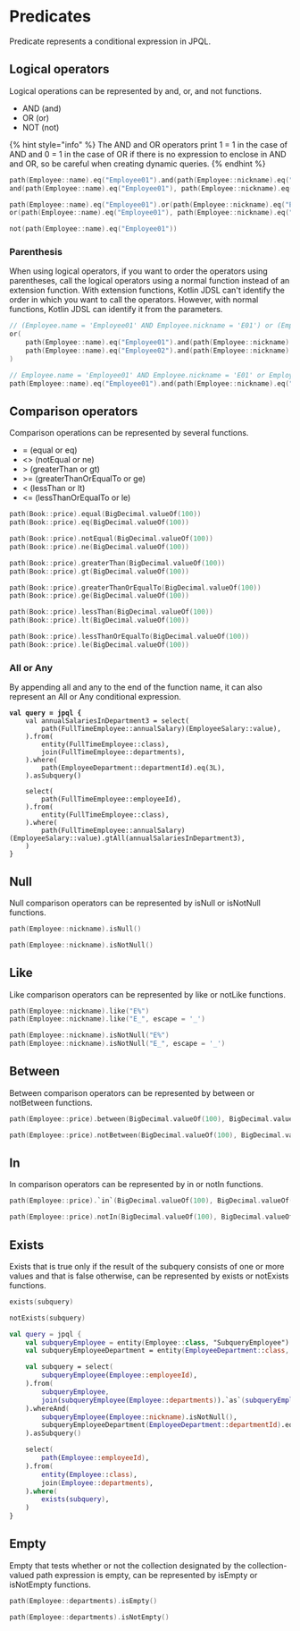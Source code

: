 # Predicates

Predicate represents a conditional expression in JPQL.

## Logical operators

Logical operations can be represented by and, or, and not functions.

* AND (and)
* OR (or)
* NOT (not)

{% hint style="info" %}
The AND and OR operators print 1 = 1 in the case of AND and 0 = 1 in the case of OR if there is no expression to enclose in AND and OR, so be careful when creating dynamic queries.
{% endhint %}

```kotlin
path(Employee::name).eq("Employee01").and(path(Employee::nickname).eq("E01"))
and(path(Employee::name).eq("Employee01"), path(Employee::nickname).eq("E01"))

path(Employee::name).eq("Employee01").or(path(Employee::nickname).eq("E01"))
or(path(Employee::name).eq("Employee01"), path(Employee::nickname).eq("E01"))

not(path(Employee::name).eq("Employee01"))
```

### Parenthesis

When using logical operators, if you want to order the operators using parentheses, call the logical operators using a normal function instead of an extension function. With extension functions, Kotlin JDSL can't identify the order in which you want to call the operators. However, with normal functions, Kotlin JDSL can identify it from the parameters.

```kotlin
// (Employee.name = 'Employee01' AND Employee.nickname = 'E01') or (Employee.name = 'Employee02' AND Employee.nickname = 'E02')
or(
    path(Employee::name).eq("Employee01").and(path(Employee::nickname).eq("E01")),
    path(Employee::name).eq("Employee02").and(path(Employee::nickname).eq("E02")),
)

// Employee.name = 'Employee01' AND Employee.nickname = 'E01' or Employee.name = 'Employee02' AND Employee.nickname = 'E02'
path(Employee::name).eq("Employee01").and(path(Employee::nickname).eq("E01")).or(path(Employee::name).eq("Employee02").and(path(Employee::nickname).eq("E02")))
```

## Comparison operators

Comparison operations can be represented by several functions.

* \= (equal or eq)
* <> (notEqual or ne)
* \> (greaterThan or gt)
* \>= (greaterThanOrEqualTo or ge)
* < (lessThan or lt)
* <= (lessThanOrEqualTo or le)

```kotlin
path(Book::price).equal(BigDecimal.valueOf(100))
path(Book::price).eq(BigDecimal.valueOf(100))

path(Book::price).notEqual(BigDecimal.valueOf(100))
path(Book::price).ne(BigDecimal.valueOf(100))

path(Book::price).greaterThan(BigDecimal.valueOf(100))
path(Book::price).gt(BigDecimal.valueOf(100))

path(Book::price).greaterThanOrEqualTo(BigDecimal.valueOf(100))
path(Book::price).ge(BigDecimal.valueOf(100))

path(Book::price).lessThan(BigDecimal.valueOf(100))
path(Book::price).lt(BigDecimal.valueOf(100))

path(Book::price).lessThanOrEqualTo(BigDecimal.valueOf(100))
path(Book::price).le(BigDecimal.valueOf(100))
```

### All or Any

By appending all and any to the end of the function name, it can also represent an All or Any conditional expression.

<pre class="language-kotlin"><code class="lang-kotlin"><strong>val query = jpql {
</strong>    val annualSalariesInDepartment3 = select(
        path(FullTimeEmployee::annualSalary)(EmployeeSalary::value),
    ).from(
        entity(FullTimeEmployee::class),
        join(FullTimeEmployee::departments),
    ).where(
        path(EmployeeDepartment::departmentId).eq(3L),
    ).asSubquery()

    select(
        path(FullTimeEmployee::employeeId),
    ).from(
        entity(FullTimeEmployee::class),
    ).where(
        path(FullTimeEmployee::annualSalary)(EmployeeSalary::value).gtAll(annualSalariesInDepartment3),
    )
}
</code></pre>

## Null

Null comparison operators can be represented by isNull or isNotNull functions.

```kotlin
path(Employee::nickname).isNull()

path(Employee::nickname).isNotNull()
```

## Like

Like comparison operators can be represented by like or notLike functions.

```kotlin
path(Employee::nickname).like("E%")
path(Employee::nickname).like("E_", escape = '_')

path(Employee::nickname).isNotNull("E%")
path(Employee::nickname).isNotNull("E_", escape = '_')
```

## Between

Between comparison operators can be represented by between or notBetween functions.

```kotlin
path(Employee::price).between(BigDecimal.valueOf(100), BigDecimal.valueOf(200))

path(Employee::price).notBetween(BigDecimal.valueOf(100), BigDecimal.valueOf(200))
```

## In

In comparison operators can be represented by in or notIn functions.

```kotlin
path(Employee::price).`in`(BigDecimal.valueOf(100), BigDecimal.valueOf(200))

path(Employee::price).notIn(BigDecimal.valueOf(100), BigDecimal.valueOf(200))
```

## Exists

Exists that is true only if the result of the subquery consists of one or more values and that is false otherwise, can be represented by exists or notExists functions.

```kotlin
exists(subquery)

notExists(subquery)
```

```kotlin
val query = jpql {
    val subqueryEmployee = entity(Employee::class, "SubqueryEmployee")
    val subqueryEmployeeDepartment = entity(EmployeeDepartment::class, "SubqueryEmployeeDepartment")

    val subquery = select(
        subqueryEmployee(Employee::employeeId),
    ).from(
        subqueryEmployee,
        join(subqueryEmployee(Employee::departments)).`as`(subqueryEmployeeDepartment),
    ).whereAnd(
        subqueryEmployee(Employee::nickname).isNotNull(),
        subqueryEmployeeDepartment(EmployeeDepartment::departmentId).eq(path(EmployeeDepartment::departmentId)),
    ).asSubquery()

    select(
        path(Employee::employeeId),
    ).from(
        entity(Employee::class),
        join(Employee::departments),
    ).where(
        exists(subquery),
    )
}
```

## Empty

Empty that tests whether or not the collection designated by the collection-valued path expression is empty, can be represented by isEmpty or isNotEmpty functions.

```kotlin
path(Employee::departments).isEmpty()

path(Employee::departments).isNotEmpty()
```
